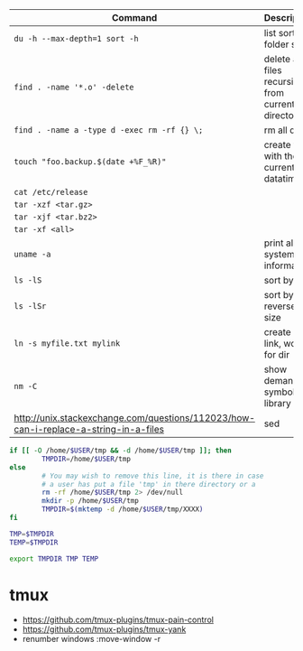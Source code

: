 Command|Description
-------|-----------
`du -h --max-depth=1 sort -h`|list sorted folder size
`find . -name '*.o' -delete`| delete all .o files recursively from current directory
`find . -name a -type d -exec rm -rf {} \;`|rm all dirs
`touch "foo.backup.$(date +%F_%R)"`|create file with the current datatime
`cat /etc/release`|
`tar -xzf <tar.gz>`|
`tar -xjf <tar.bz2>`|
`tar -xf <all>`|
`uname -a`|print all system information
`ls -lS`|sort by size
`ls -lSr`|sort by reverse size
`ln -s myfile.txt mylink`|create soft link, works for dir
`nm -C`|show demangled symbols in library
http://unix.stackexchange.com/questions/112023/how-can-i-replace-a-string-in-a-files|sed

```bash
if [[ -O /home/$USER/tmp && -d /home/$USER/tmp ]]; then
        TMPDIR=/home/$USER/tmp
else
        # You may wish to remove this line, it is there in case
        # a user has put a file 'tmp' in there directory or a
        rm -rf /home/$USER/tmp 2> /dev/null
        mkdir -p /home/$USER/tmp
        TMPDIR=$(mktemp -d /home/$USER/tmp/XXXX)
fi

TMP=$TMPDIR
TEMP=$TMPDIR

export TMPDIR TMP TEMP
```
# tmux
* https://github.com/tmux-plugins/tmux-pain-control
* https://github.com/tmux-plugins/tmux-yank
* renumber windows :move-window -r
